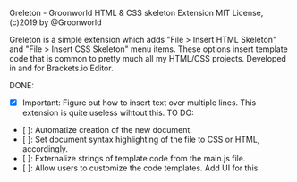 Greleton - Groonworld HTML & CSS skeleton Extension
MIT License, (c)2019 by @Groonworld

Greleton is a simple extension which adds "File > Insert HTML Skeleton" and "File > Insert CSS Skeleton" menu items. 
These options insert template code that is common to pretty much all my HTML/CSS projects. Developed in and for Brackets.io Editor.

DONE:
 -  [x] Important: Figure out how to insert text over multiple lines. This extension is quite useless wihtout this. 
TO DO: 
 -  [ ]: Automatize creation of the new document.
 -  [ ]: Set document syntax highlighting of the file to CSS or HTML, accordingly.
 -  [ ]: Externalize strings of template code from the main.js file.
 -  [ ]: Allow users to customize the code templates. Add UI for this.

